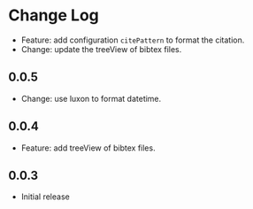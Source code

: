 # Change Log

- Feature: add configuration `citePattern` to format the citation.
- Change: update the treeView of bibtex files.

## 0.0.5

- Change: use luxon to format datetime.

## 0.0.4

- Feature: add treeView of bibtex files.

## 0.0.3

- Initial release